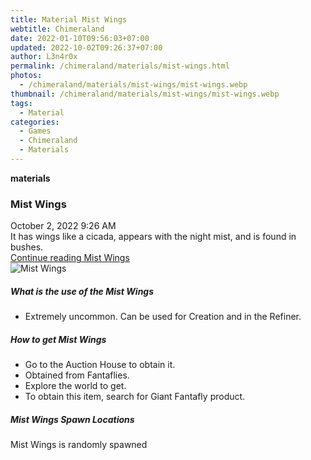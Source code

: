 ```yaml
---
title: Material Mist Wings
webtitle: Chimeraland
date: 2022-01-10T09:56:03+07:00
updated: 2022-10-02T09:26:37+07:00
author: L3n4r0x
permalink: /chimeraland/materials/mist-wings.html
photos:
  - /chimeraland/materials/mist-wings/mist-wings.webp
thumbnail: /chimeraland/materials/mist-wings/mist-wings.webp
tags:
  - Material
categories:
  - Games
  - Chimeraland
  - Materials
---
```


<section id="bootstrap-wrapper">
  <link
    rel="stylesheet"
    href="https://cdn.statically.io/gh/dimaslanjaka/Web-Manajemen/40ac3225/css/bootstrap-4.5-wrapper.css"
  />
  <div
    class="row g-0 border rounded overflow-hidden flex-md-row mb-4 shadow-sm position-relative"
  >
    <div class="col p-4 d-flex flex-column position-static">
      <strong class="d-inline-block mb-2 text-success">materials</strong>
      <h3 class="mb-0">Mist Wings</h3>
      <div class="mb-1 text-muted">October 2, 2022 9:26 AM</div>
      <div class="mb-2 border p-1">
        It has wings like a cicada, appears with the night mist, and is found in
        bushes.
      </div>
      <a href="#" class="stretched-link d-none">Continue reading Mist Wings</a>
    </div>
    <div class="col-auto d-none d-lg-block">
      <img
        src="/chimeraland/materials/mist-wings/mist-wings.webp"
        alt="Mist Wings"
      />
    </div>
  </div>
  <div class="row">
    <div class="col-lg-6 col-12 mb-2">
      <div class="card">
        <div class="card-body">
          <h5 class="card-title">What is the use of the Mist Wings</h5>
          <div class="card-text">
            <ul>
              <li>
                Extremely uncommon. Can be used for Creation and in the Refiner.
              </li>
            </ul>
          </div>
        </div>
      </div>
    </div>
    <div class="col-lg-6 col-12 mb-2">
      <div class="card">
        <div class="card-body">
          <h5 class="card-title">How to get Mist Wings</h5>
          <div class="card-text">
            <ul>
              <li>Go to the Auction House to obtain it.</li>
              <li>Obtained from Fantaflies.</li>
              <li>Explore the world to get.</li>
              <li>To obtain this item, search for Giant Fantafly product.</li>
            </ul>
          </div>
        </div>
      </div>
    </div>
    <div class="col-12 mb-2">
      <h5>Mist Wings Spawn Locations</h5>
      <p>Mist Wings is randomly spawned</p>
    </div>
  </div>
</section>